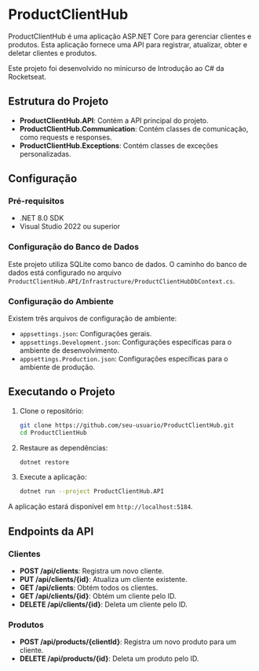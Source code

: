 # ProductClientHub

ProductClientHub é uma aplicação ASP.NET Core para gerenciar clientes e produtos. Esta aplicação fornece uma API para registrar, atualizar, obter e deletar clientes e produtos.

Este projeto foi desenvolvido no minicurso de Introdução ao C# da Rocketseat.

## Estrutura do Projeto

- **ProductClientHub.API**: Contém a API principal do projeto.
- **ProductClientHub.Communication**: Contém classes de comunicação, como requests e responses.
- **ProductClientHub.Exceptions**: Contém classes de exceções personalizadas.

## Configuração

### Pré-requisitos

- .NET 8.0 SDK
- Visual Studio 2022 ou superior

### Configuração do Banco de Dados

Este projeto utiliza SQLite como banco de dados. O caminho do banco de dados está configurado no arquivo `ProductClientHub.API/Infrastructure/ProductClientHubDbContext.cs`.

### Configuração do Ambiente

Existem três arquivos de configuração de ambiente:

- `appsettings.json`: Configurações gerais.
- `appsettings.Development.json`: Configurações específicas para o ambiente de desenvolvimento.
- `appsettings.Production.json`: Configurações específicas para o ambiente de produção.

## Executando o Projeto

1. Clone o repositório:

   ```sh
   git clone https://github.com/seu-usuario/ProductClientHub.git
   cd ProductClientHub
   ```

2. Restaure as dependências:

   ```sh
   dotnet restore
   ```

3. Execute a aplicação:
   ```sh
   dotnet run --project ProductClientHub.API
   ```

A aplicação estará disponível em `http://localhost:5184`.

## Endpoints da API

### Clientes

- **POST /api/clients**: Registra um novo cliente.
- **PUT /api/clients/{id}**: Atualiza um cliente existente.
- **GET /api/clients**: Obtém todos os clientes.
- **GET /api/clients/{id}**: Obtém um cliente pelo ID.
- **DELETE /api/clients/{id}**: Deleta um cliente pelo ID.

### Produtos

- **POST /api/products/{clientId}**: Registra um novo produto para um cliente.
- **DELETE /api/products/{id}**: Deleta um produto pelo ID.
